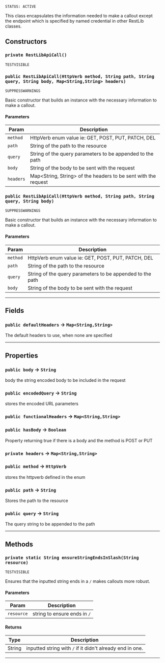 `STATUS: ACTIVE`

This class encapsulates the information needed to make a callout except the endpoint which is
specified by named credential in other RestLib classes.

## Constructors

### `private RestLibApiCall()`

`TESTVISIBLE`

### `public RestLibApiCall(HttpVerb method, String path, String query, String body, Map<String,String> headers)`

`SUPPRESSWARNINGS`

Basic constructor that builds an instance with the necessary information to make a callout.

#### Parameters

| Param     | Description                                                    |
| --------- | -------------------------------------------------------------- |
| `method`  | HttpVerb enum value ie: GET, POST, PUT, PATCH, DEL             |
| `path`    | String of the path to the resource                             |
| `query`   | String of the query parameters to be appended to the path      |
| `body`    | String of the body to be sent with the request                 |
| `headers` | Map<String, String> of the headers to be sent with the request |

### `public RestLibApiCall(HttpVerb method, String path, String query, String body)`

`SUPPRESSWARNINGS`

Basic constructor that builds an instance with the necessary information to make a callout.

#### Parameters

| Param    | Description                                               |
| -------- | --------------------------------------------------------- |
| `method` | HttpVerb enum value ie: GET, POST, PUT, PATCH, DEL        |
| `path`   | String of the path to the resource                        |
| `query`  | String of the query parameters to be appended to the path |
| `body`   | String of the body to be sent with the request            |

---

## Fields

### `public defaultHeaders` → `Map<String,String>`

The default headers to use, when none are specified

---

## Properties

### `public body` → `String`

body the string encoded body to be included in the request

### `public encodedQuery` → `String`

stores the encoded URL parameters

### `public functionalHeaders` → `Map<String,String>`

### `public hasBody` → `Boolean`

Property returning true if there is a body and the method is POST or PUT

### `private headers` → `Map<String,String>`

### `public method` → `HttpVerb`

stores the httpverb defined in the enum

### `public path` → `String`

Stores the path to the resource

### `public query` → `String`

The query string to be appended to the path

---

## Methods

### `private static String ensureStringEndsInSlash(String resource)`

`TESTVISIBLE`

Ensures that the inputted string ends in a `/` makes callouts more robust.

#### Parameters

| Param      | Description                  |
| ---------- | ---------------------------- |
| `resource` | string to ensure ends in `/` |

#### Returns

| Type   | Description                                               |
| ------ | --------------------------------------------------------- |
| String | inputted string with `/` if it didn't already end in one. |

---

